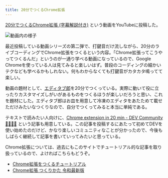 ```yaml
---
title: 20分でつくるChrome拡張
---
```

[20分でつくるChrome拡張 (字幕解説付き)](https://www.youtube.com/watch?v=B5wdRcv-zQA&ab_channel=r7kamura) という動画をYouTubeに投稿した。

![](https://lh3.googleusercontent.com/docs/AG8NV2ZQtV8Ona1Sr_e8BocslA6jaTbaT8ISPJT2gUJ6sTgVUqGGiHlInvYQvt5qSsy_Z7DDxP3o-UpojafQdPbBWmHlIy6_0483aZI2u8ZZcJ4bVVYf7y2F1WPX5oq0Z-iiyZpyjTfZRxGVjiF2W3XepdzzJ0urKv1-SMQR7c6FhTYOesNqbvVjf4HtQlXyEhhOMhqSKIHBQZaeTDV-eDVngmsl3kXQLrrznItC-8tzXlMxKFX_HCwMTZbl9lJ5NCiKqON7MMyTIGNpntJFIeelvfLwPVq3qjguVCD-HbNorAiq6VysGM2BNwZ5_Suqzx4tG98oBH4f0FHQHuBnM_WJhdRHJUXmhVUsRfssR-6xAwtAA9m5I4_OCTmw2mOeapMIRhgzaj9LSlTuGaOzH3DqH6_hq0npl30Fwhfyd299uYLvX2Zs76xeM5L_EyQDPu8H2LYgDJ6N6mSTVzVvejTfiSk9RZntxSuyvNXbUFLeKj82oe58YOA5zOQp4wdVRsUhF-x4wKvbdZsTYF8kco6wK1AOOHRAX_i5TzQCJOBhAfZt_O3IvEkWh1RmZUfTIzSv562WvXQgPAY1NlCAWRflzCkPS8n-w-Ji5h8IQgzEKg8iJ_PjLVtupssf3s1zInisFK7UYmyT0Kgi4RMBdFiVGLfBjtHIrmZ5-l75mh72j3VXoq2BTRFG8u5FqV3j3BpVJI0qYJCJo7VUQQIFD05u11FYujYvGgrYTApWXzPRt3mdqHrT6cm6bRfLWxZLpXdmaYP9WoDTqhE8s4Uz6PBz6ZazqJKi1CruAiL-MZ2NmMGKR1GddCgqx4MjF7KtxQVCeaZUMB4celXGk8DsvbwGyNswgM5YHU2EhEJvmAxtqHWubDFfl4v6GLxbhOFDIj7KZ0NPuls9_htHeJx4SmCNTRy19lAn4Ar_q2a0qQIpF9XCNhH6okOsvzoBPLIPUW9LIFuFIXwNIfOsy0yv7eyq0NuArZj-eawsme73HMsvf0RaWXp7sSLMXzdVdtoe6ouxrxXpUXyTET-IoAW1LJDDCcfEkrYXPp1bfCpBaC1V2iCM9alBWy7bAjryISTDOKSWGxqmKohssXC7978zmrz70vCbCySp3xY2c9spAptJMzxLfgsO85HPUsWXc57p2fTLME6Qn5cMWS7IzFYZ40-Au2URV2P9rw9vaVb3-Siv5OtE8O7akTo0lugbtccyDl4tDpiO1EbeBpEyqvGVStYdmuAR1BAzgZWL5ouXkSA-C5e6CAmh7w "動画内の様子")

最近投稿している動画シリーズの第二弾で、打鍵音だけ流しながら、20分のライブコーディングでChrome拡張をつくるという内容。「Chrome拡張ってこうやってつくるんだ」というのが一通り学べる動画になっているので、Google Chromeを使っている人は見てみると楽しいはず。普段のコーディングの細かいテクなども学べるかもしれない。何もわからなくても打鍵音がカタカタ鳴ってて楽しい。

動画の題材として、[エディタブ郎](https://r7kamura.com/articles/2022-07-17-editabro)を20分でつくっている。実際に動いて役に立ったりカスタマイズしがいがあるものをつくるほうが楽しいだろうと思い、これを題材にした。エディタブ郎はお皿を用意して冷凍のエディタをあたためて載せただけみたいなつくりなので、自分でつくってみると本当に単純である。

テキストで読みたい人向けに、[Chrome extension in 20 min - DEV Community 👩‍💻👨‍💻](https://dev.to/r7kamura/chrome-extension-in-20-minutes-47ej) という記事も用意している。この記事を投稿するにあたって初めてDEVを使い始めたのだけど、かなり楽しいコミュニティなことが分かったので、今後もしばらく継続して記事を書いていってみたいと思っている。

Chrome拡張については、過去にもこのサイトでチュートリアル的な記事を取り扱っているので、よければこちらもどうぞ。

*   [Chrome拡張をつくるチュートリアル](https://r7kamura.com/articles/2022-05-18-learn-chrome-extention-in-y-minutes)
*   [Chrome拡張 つくりかた 令和最新版](https://r7kamura.com/articles/2022-05-07-chrome-extension-dev-2022)
